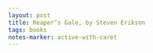 ```yaml
---
layout: post
title: Reaper’s Gale, by Steven Erikson
tags: books
notes-marker: active-with-caret
---
```

